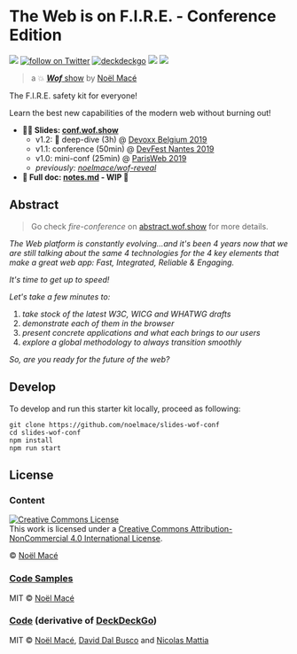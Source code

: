 # The Web is on F.I.R.E. - Conference Edition

<!-- BADGES -->
![](https://img.shields.io/github/v/tag/noelmace/slides-wof-conf)
[![follow on Twitter](https://img.shields.io/twitter/follow/noel_mace?style=social)](https://twitter.com/intent/follow?screen_name=noel_mace)
[![deckdeckgo](https://img.shields.io/github/package-json/dependency-version/noelmace/slides-wof-conf/@deckdeckgo/core)](https://docs.deckdeckgo.com/)
![](https://github.com/noelmace/slides-wof-conf/workflows/Build%20and%20Deploy/badge.svg)
![](https://github.com/noelmace/slides-wof-conf/workflows/Branches%20Firebase%20Deploy/badge.svg)
<!-- END BADGES -->

> a :collision: [***Wof*** show](https://wof.show) by [Noël Macé](https://twitter.com/noel_mace)

The F.I.R.E. safety kit for everyone!

Learn the best new capabilities of the modern web without burning out!

- **:man_teacher: Slides: [conf.wof.show](https://conf.wof.show)**
  - v1.2: :construction: deep-dive (3h) @ [Devoxx Belgium 2019](https://devoxxbe-2019.wof.show)
  - v1.1: conference (50min) @ [DevFest Nantes 2019](https://devfestnantes-2019.wof.show)
  - v1.0: mini-conf (25min) @ [ParisWeb 2019](https://parisweb-2019.wof.show)
  - _previously: [noelmace/wof-reveal](https://github.com/noelmace/wof-reveal)_
- **:book: Full doc: [notes.md](./src/notes.md) - WIP :construction:**

## Abstract

> Go check _fire-conference_ on [abstract.wof.show](https://abstracts.wof.show/talks/fire-conference/) for more details.

_The Web platform is constantly evolving...and it's been 4 years now that we are still talking about the same 4 technologies for the 4 key elements that make a great web app: Fast, Integrated, Reliable & Engaging._

_It's time to get up to speed!_

_Let's take a few minutes to:_

1. _take stock of the latest W3C, WICG and WHATWG drafts_
1. _demonstrate each of them in the browser_
1. _present concrete applications and what each brings to our users_
1. _explore a global methodology to always transition smoothly_

_So, are you ready for the future of the web?_

## Develop

To develop and run this starter kit locally, proceed as following:

```
git clone https://github.com/noelmace/slides-wof-conf
cd slides-wof-conf
npm install
npm run start
```

## License

### Content

<a rel="license" href="http://creativecommons.org/licenses/by-nc/4.0/"><img alt="Creative Commons License" style="border-width:0" src="https://i.creativecommons.org/l/by-nc/4.0/88x31.png" /></a><br />This work is licensed under a <a rel="license" href="http://creativecommons.org/licenses/by-nc/4.0/">Creative Commons Attribution-NonCommercial 4.0 International License</a>.

© [Noël Macé](mailto:contact@noelmace.com)

### [Code Samples](./src/assets/code-samples)

MIT © [Noël Macé](mailto:contact@noelmace.com)

### [Code](./src) (derivative of [DeckDeckGo](https://github.com/deckgo/deckdeckgo-starter))

MIT © [Noël Macé](mailto:contact@noelmace.com), [David Dal Busco](mailto:david.dalbusco@outlook.com) and [Nicolas Mattia](nicolas@nmattia.com)

[DeckDeckGo]: https://deckdeckgo.com
